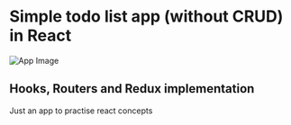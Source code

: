 # Simple todo list app (without CRUD) in React



![App Image](https://i.ibb.co/pvtd2pJ/todolist.png)

## Hooks, Routers and Redux implementation

Just an app to practise react concepts
